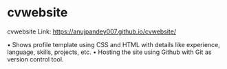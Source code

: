 # cvwebsite

cvwebsite Link: https://anujpandey007.github.io/cvwebsite/

• Shows profile template using CSS and HTML with details like experience, language, skills, projects, etc.
• Hosting the site using Github with Git as version control tool.
